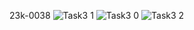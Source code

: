 23k-0038
![Task3 1](https://github.com/muneebsyed6698/Pf_Fall_23/assets/142868081/d2fe4817-5225-4bc4-a7cc-d9defb97e517)
![Task3 0](https://github.com/muneebsyed6698/Pf_Fall_23/assets/142868081/e6f9f09b-c0cf-431d-abf1-346b9d9802bc)
![Task3 2](https://github.com/muneebsyed6698/Pf_Fall_23/assets/142868081/3ea7cbdd-a4ea-4339-945d-5bc3ae26ff9b)
